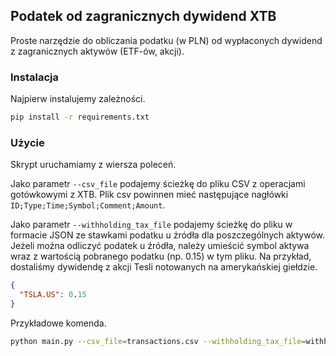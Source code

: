 ## Podatek od zagranicznych dywidend XTB

Proste narzędzie do obliczania podatku (w PLN) od wypłaconych dywidend z zagranicznych aktywów (ETF-ów, akcji).

### Instalacja

Najpierw instalujemy zależności.

```bash
pip install -r requirements.txt
```

### Użycie

Skrypt uruchamiamy z wiersza poleceń.

Jako parametr `--csv_file` podajemy ścieżkę do pliku CSV z operacjami gotówkowymi z XTB. Plik csv powinnen mieć
następujące nagłówki `ID;Type;Time;Symbol;Comment;Amount`.

Jako parametr `--withholding_tax_file` podajemy ścieżkę do pliku w formacie JSON ze stawkami podatku u źródła dla
poszczególnych aktywów. Jeżeli można odliczyć podatek u źródła, należy umieścić symbol aktywa wraz
z wartością pobranego podatku (np. 0.15) w tym pliku. Na przykład, dostaliśmy dywidendę z akcji Tesli
notowanych na amerykańskiej giełdzie. 

```json
{
  "TSLA.US": 0.15
}
```

Przykładowe komenda.

```bash
python main.py --csv_file=transactions.csv --withholding_tax_file=withholding_taxes.json
```
